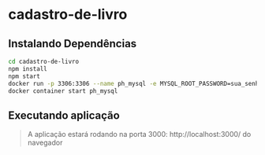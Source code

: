 # cadastro-de-livro

## Instalando Dependências
```bash
cd cadastro-de-livro
npm install
npm start
docker run -p 3306:3306 --name ph_mysql -e MYSQL_ROOT_PASSWORD=sua_senha -d mysql:5.7
docker container start ph_mysql
``` 
## Executando aplicação
> A aplicação estará rodando na porta 3000: http://localhost:3000/ do navegador

